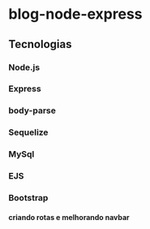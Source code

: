 # blog-node-express
## Tecnologias
### Node.js
### Express
### body-parse
### Sequelize
### MySql
### EJS
### Bootstrap

#### criando rotas e melhorando navbar
